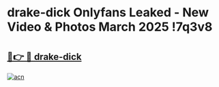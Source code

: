 # drake-dick Onlyfans Leaked - New Video & Photos March 2025 !7q3v8

# <h2><a href="https://245m16.iuczelnia.edu.pl?title=drake-dick&ref=7q3v8">🔗👉 🔴 drake-dick</a></h2>

[![acn](https://github.com/user-attachments/assets/0f9c940e-d8b0-45ae-aac7-cd30a18b3e1c)](https://245m16.iuczelnia.edu.pl?title=drake-dick&ref=7q3v8)

